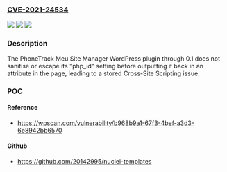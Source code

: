 ### [CVE-2021-24534](https://cve.mitre.org/cgi-bin/cvename.cgi?name=CVE-2021-24534)
![](https://img.shields.io/static/v1?label=Product&message=PhoneTrack%20Meu%20Site%20Manager&color=blue)
![](https://img.shields.io/static/v1?label=Version&message=0.1%3C%3D%200.1%20&color=brighgreen)
![](https://img.shields.io/static/v1?label=Vulnerability&message=CWE-79%20Cross-site%20Scripting%20(XSS)&color=brighgreen)

### Description

The PhoneTrack Meu Site Manager WordPress plugin through 0.1 does not sanitise or escape its "php_id" setting before outputting it back in an attribute in the page, leading to a stored Cross-Site Scripting issue.

### POC

#### Reference
- https://wpscan.com/vulnerability/b968b9a1-67f3-4bef-a3d3-6e8942bb6570

#### Github
- https://github.com/20142995/nuclei-templates

